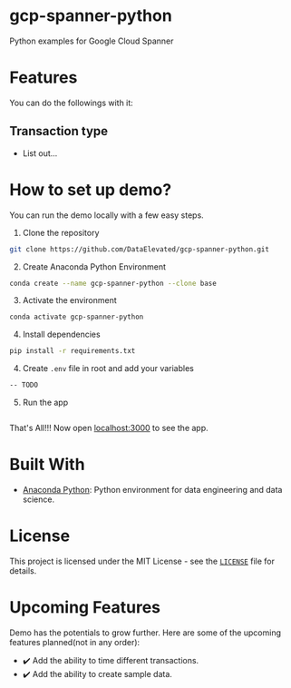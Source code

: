 # gcp-spanner-python
Python examples for Google Cloud Spanner


# Features
You can do the followings with it:

## Transaction type
 - List out...

# How to set up demo?
You can run the demo locally with a few easy steps.

1. Clone the repository

```bash
git clone https://github.com/DataElevated/gcp-spanner-python.git
```

2. Create Anaconda Python Environment

```bash
conda create --name gcp-spanner-python --clone base
```

3. Activate the environment

```bash
conda activate gcp-spanner-python
```

4. Install dependencies

```bash
pip install -r requirements.txt
```

4. Create `.env` file in root and add your variables

```bash
-- TODO
```

5. Run the app

```bash

```

That's All!!! Now open [localhost:3000](http://localhost:3000/) to see the app.

# Built With
- [Anaconda Python](https://www.anaconda.com/products/individual?modal=nucleus): Python environment for data engineering and data science. 

# License
This project is licensed under the MIT License - see the [`LICENSE`](LICENSE) file for details.

# Upcoming Features
Demo has the potentials to grow further. Here are some of the upcoming features planned(not in any order):

- ✔️ Add the ability to time different transactions.
- ✔️ Add the ability to create sample data.

